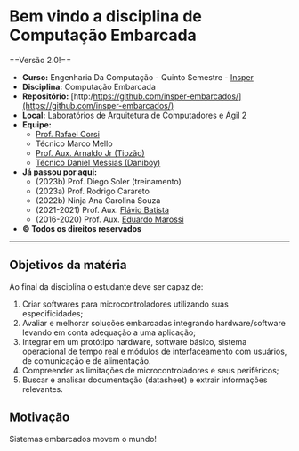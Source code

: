 # Bem vindo a disciplina de Computação Embarcada 

==Versão 2.0!==

- **Curso:** Engenharia Da Computação - Quinto Semestre - [Insper](https://www.insper.edu.br/)
- **Disciplina:** Computação Embarcada 
- **Repositório:** [http:/https://github.com/insper-embarcados/](https://github.com/insper-embarcados/)
- **Local:** Laboratórios de Arquitetura de Computadores e Ágil 2
- **Equipe:**
    - [Prof. Rafael Corsi](https://github.com/rafaelcorsi)
    - Técnico Marco Mello
    - [Prof. Aux. Arnaldo Jr (Tiozão)](https://www.linkedin.com/in/arnaldoavianajr/)
    - [Técnico Daniel Messias (Daniboy)](https://www.linkedin.com/in/danielmpinto/)
- **Já passou por aqui:**
    - (2023b) Prof. Diego Soler (treinamento) 
    - (2023a) Prof. Rodrigo Carareto 
    - (2022b) Ninja Ana Carolina Souza 
    - (2021-2021) Prof. Aux. [Flávio Batista](https://www.linkedin.com/in/fl%C3%A1vio-batista-5846b674/)
    - (2016-2020) Prof. Aux. [Eduardo Marossi](https://www.linkedin.com/in/eduardo-marossi/)
- **© Todos os direitos reservados**

------------------

## Objetivos da matéria

Ao final da disciplina o estudante deve ser capaz de:

1. Criar softwares para microcontroladores utilizando suas especificidades;
2. Avaliar e melhorar soluções embarcadas integrando hardware/software levando em conta adequação a uma aplicação;
3. Integrar em um protótipo hardware, software básico, sistema operacional de tempo real e módulos de interfaceamento com usuários, de comunicação e de alimentação.
4. Compreender as limitações de microcontroladores e seus periféricos;
5. Buscar e analisar documentação (datasheet) e extrair informações relevantes.

## Motivação

Sistemas embarcados movem o mundo!
